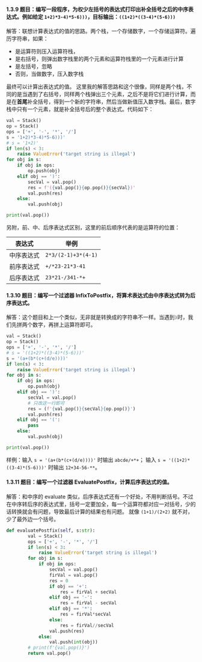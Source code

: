 #### 1.3.9 题目：编写一段程序，为权少左括号的表达式打印出补全括号之后的中序表达式。例如给定 `1+2)*3-4)*5-6)))`，目标输出：`((1+2)*((3-4)*(5-6)))`


解答：联想计算表达式的值的思路。两个栈，一个存储数字，一个存储运算符。遍历字符串，如果：

* 是运算符则压入运算符栈，
* 是右括号，则弹出数字栈里的两个元素和运算符栈里的一个元素进行计算
* 是左括号，忽略
* 否则，当做数字，压入数字栈

最终可以计算出表达式的值。
这里我的解答思路和这个很像，同样是两个栈，不同的是当遇到了右括号，同样两个栈弹出三个元素，之后不是将它们进行计算，而是在**首尾**补全括号，得到一个新的字符串，然后当做新值压入数字栈。最后，数字栈中只有一个元素，就是补全括号后的整个表达式。代码如下：

``` python
val = Stack()
op = Stack()
ops = ['+', '-', '*', '/']
s = '1+2)*3-4)*5-6)))'
# s = '1+2)'
if len(s) < 3:
    raise ValueError('target string is illegal')
for obj in s:
    if obj in ops:
        op.push(obj)
    elif obj == ')':
        secVal = val.pop()
        res = f'({val.pop()}{op.pop()}{secVal})'
        val.push(res)
    else:
        val.push(obj)

print(val.pop())
```

另附，前、中、后序表达式区别，这里的前后顺序代表的是运算符的位置：

| 表达式 | 举例 |
|---|---|
| 中序表达式 | `2*3/(2-1)+3*(4-1)`
| 前序表达式 | `+/*23-21*3-41`
| 后序表达式 | `23*21-/341-*+`


#### 1.3.10 题目：编写一个过滤器 InfixToPostfix，将算术表达式由中序表达式转为后序表达式。

解答：这个题目和上一个类似，无非就是转换成的字符串不一样。当遇到`)`时，我们先拼两个数字，再拼上运算符即可。

``` python
val = Stack()
op = Stack()
ops = ['+', '-', '*', '/']
# s = '((1+2)*((3-4)*(5-6)))'
s = '(a+(b*(c+(d/e))))'
if len(s) < 3:
    raise ValueError('target string is illegal')
for obj in s:
    if obj in ops:
        op.push(obj)
    elif obj == ')':
        secVal = val.pop()
        # 只改这一行即可
        res = (f'{val.pop()}{secVal}{op.pop()}')
        val.push(res)
    elif obj == '(':
        pass
    else:
        val.push(obj)

print(val.pop())
```
样例：输入 `s = '(a+(b*(c+(d/e))))'` 时输出 `abcde/+*+`；
输入 `s = '((1+2)*((3-4)*(5-6)))'` 时输出 `12+34-56-**`。

#### 1.3.11 题目：编写一个过滤器 EvaluatePostfix，计算后序表达式的值。

解答：和中序的 evaluate 类似，后序表达式还有一个好处，不用判断括号。不过在中序转后序的表达式里，括号一定要加全，每一个运算符都对应一对括号，少的话转换就会有问题，导致最后计算的结果也有问题。
就像 `(1+1)/(2+2)` 就不对，少了最外边一个括号。

``` python
def evaluatePostfix(self, s:str):
        val = Stack()
        ops = ['+', '-', '*', '/']
        if len(s) < 3:
            raise ValueError('target string is illegal')
        for obj in s:
            if obj in ops:
                secVal = val.pop()
                firVal = val.pop()
                res = 0
                if obj == '+':
                    res = firVal + secVal
                elif obj == '-':
                    res = firVal - secVal
                elif obj == '*':
                    res = firVal*secVal
                else:
                    res = firVal//secVal
                val.push(res)
            else:
                val.push(int(obj))
        # print(f'{val.pop()}')
        return val.pop()
```